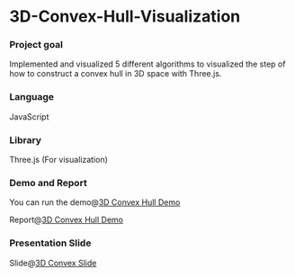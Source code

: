 # 3D-Convex-Hull-Visualization
### Project goal
Implemented and visualized 5 different algorithms to visualized the step of how to construct a convex hull in 3D space with Three.js.

### Language 
JavaScript

### Library 
Three.js (For visualization)

### Demo and Report
You can run the demo@[3D Convex Hull Demo](https://tianyingtina.github.io/3D-Convex-Hull-Visualization/)

Report@[3D Convex Hull Demo](https://tianyingtina.github.io/3D-Convex-Hull-Visualization/)


### Presentation Slide
Slide@[3D Convex Slide](https://github.com/TianyingTina/3D-Convex-Hull-Visualization/blob/master/Construct%20Convex%20Hull%20in%203-Dimensional%20space.pptx)